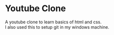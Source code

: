 # Youtube Clone

A youtube clone to learn basics of html and css.  
I also used this to setup git in my windows machine.  
